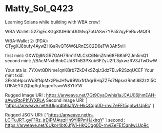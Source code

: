 # Matty_Sol_Q423

Learning Solana while building with WBA crew!

WBA Wallet: 52ZigEcKGg8tUH6mUGMvq7bUASw7YPa52qyPeRuvMQfR

WBA-Wallet 2: (PDA): CTygXJ8bufy4AywZHGaRvQT6W6LRnESC2D6eTW3Ah5vH

first mint: GXWDj8NGR7GAH7Rm1i1MLCkC6NmZNh68FBKhPZJm5mQ1 
second mint: //BAcMNxhBnbCUd8TnB3PXub6FZyU2fL3ykwzRV3JTwDwW

Your ata is: 7YXwtQDNme1qnKBrb7ZkD4xSZqLt3dz7ELvR2SzqUCEF
Your mint txid: 3FkhbHpcrWuBfNpMxzPivJHfw99WxfrfAqrBHqZZFs7NpsvzRmti882zXi5CU1FAEYXZQbgRqUqqexTswxWSYhYW

Rugged Image URI : https://arweave.net/7Gt9CyaOwhia1aJCAU06jhmEAH-aAwxRtqP1fJYXPLA
Second image URI:  [ 'https://arweave.net/6Ukpr4bt6JfjVi-HkQCgg0D-rnviZeFE15qnIwLUpRc' ]

Rugged JSON URI: [ 'https://arweave.net/n-LCiTuJRT_gyF1Rz_jrDjPMAtezHh9YIRPmHJxirqY' ]
second : https://arweave.net/6Ukpr4bt6JfjVi-HkQCgg0D-rnviZeFE15qnIwLUpRc 